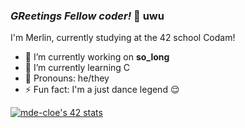 ### ***GReetings Fellow coder!*** 🐸 uwu

I'm Merlin, currently studying at the 42 school Codam!

- 🔭 I’m currently working on __so_long__
- 🌱 I’m currently learning C 
- 🌸 Pronouns: he/they
- ⚡ Fun fact: I'm a just dance legend 😌

[![mde-cloe's 42 stats](https://badge42.vercel.app/api/v2/cl6aq7snp000609l16df3jlsk/stats?cursusId=21&coalitionId=58)](https://github.com/JaeSeoKim/badge42)
